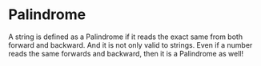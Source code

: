 # Palindrome
A string is defined as a Palindrome  if it reads the exact same from both forward and backward. And   it is not only valid to strings. Even if a number reads the same forwards and backward, then it is a Palindrome as well!

